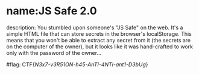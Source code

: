 # name:JS Safe 2.0
description: You stumbled upon someone's "JS Safe" on the web. It's a simple HTML file that can store secrets in the browser's localStorage. This means that you won't be able to extract any secret from it (the secrets are on the computer of the owner), but it looks like it was hand-crafted to work only with the password of the owner...

#flag: CTF{_N3x7-v3R51ON-h45-AnTI-4NTi-ant1-D3bUg_}